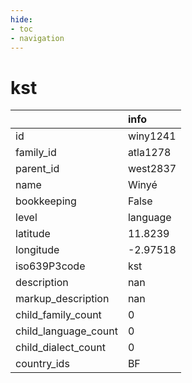 ```yaml
---
hide:
- toc
- navigation
---
```

# kst
|                      | info     |
|:---------------------|:---------|
| id                   | winy1241 |
| family_id            | atla1278 |
| parent_id            | west2837 |
| name                 | Winyé    |
| bookkeeping          | False    |
| level                | language |
| latitude             | 11.8239  |
| longitude            | -2.97518 |
| iso639P3code         | kst      |
| description          | nan      |
| markup_description   | nan      |
| child_family_count   | 0        |
| child_language_count | 0        |
| child_dialect_count  | 0        |
| country_ids          | BF       |